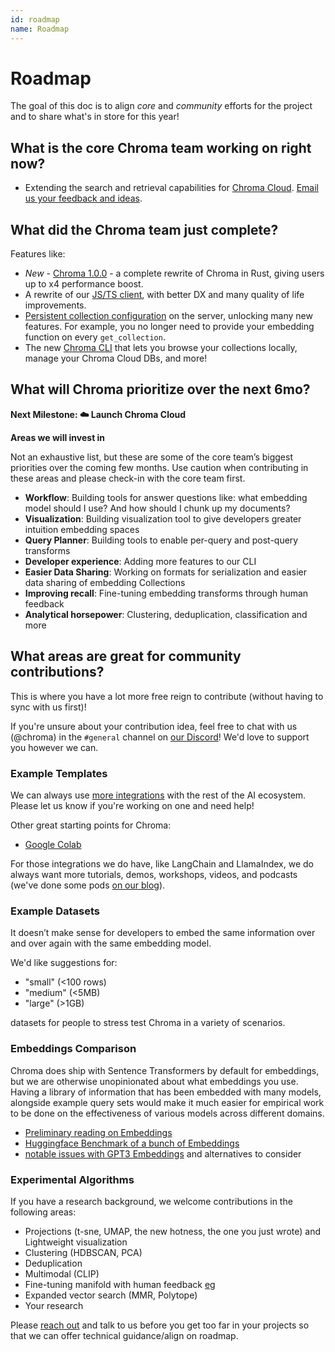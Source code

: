 ```yaml
---
id: roadmap
name: Roadmap
---
```


# Roadmap

The goal of this doc is to align _core_ and _community_ efforts for the project and to share what's in store for this year!

## What is the core Chroma team working on right now?

- Extending the search and retrieval capabilities for [Chroma Cloud](https://trychroma.com/signup). [Email us your feedback and ideas](mailto:support@trychroma.com).

## What did the Chroma team just complete?

Features like:

- _New_ - [Chroma 1.0.0](https://trychroma.com/project/1.0.0) - a complete rewrite of Chroma in Rust, giving users up to x4 performance boost.
- A rewrite of our [JS/TS client](https://www.youtube.com/watch?v=Hq3Rk84eGiY), with better DX and many quality of life improvements.
- [Persistent collection configuration](https://www.youtube.com/watch?v=zQg5peYd7b0) on the server, unlocking many new features. For example, you no longer need to provide your embedding function on every `get_collection`.
- The new [Chroma CLI](https://www.youtube.com/watch?v=lHassGpmvK8) that lets you browse your collections locally, manage your Chroma Cloud DBs, and more!

## What will Chroma prioritize over the next 6mo?

**Next Milestone: ☁️ Launch Chroma Cloud**

**Areas we will invest in**

Not an exhaustive list, but these are some of the core team’s biggest priorities over the coming few months. Use caution when contributing in these areas and please check-in with the core team first.

- **Workflow**: Building tools for answer questions like: what embedding model should I use? And how should I chunk up my documents?
- **Visualization**: Building visualization tool to give developers greater intuition embedding spaces
- **Query Planner**: Building tools to enable per-query and post-query transforms
- **Developer experience**: Adding more features to our CLI
- **Easier Data Sharing**: Working on formats for serialization and easier data sharing of embedding Collections
- **Improving recall**: Fine-tuning embedding transforms through human feedback
- **Analytical horsepower**: Clustering, deduplication, classification and more

## What areas are great for community contributions?

This is where you have a lot more free reign to contribute (without having to sync with us first)!

If you're unsure about your contribution idea, feel free to chat with us (@chroma) in the `#general` channel on [our Discord](https://discord.gg/rahcMUU5XV)! We'd love to support you however we can.

### Example Templates

We can always use [more integrations](../../integrations/chroma-integrations) with the rest of the AI ecosystem. Please let us know if you're working on one and need help!

Other great starting points for Chroma:

- [Google Colab](https://colab.research.google.com/drive/1QEzFyqnoFxq7LUGyP1vzR4iLt9PpCDXv?usp=sharing)

For those integrations we do have, like LangChain and LlamaIndex, we do always want more tutorials, demos, workshops, videos, and podcasts (we've done some pods [on our blog](https://trychroma.com/interviews)).

### Example Datasets

It doesn’t make sense for developers to embed the same information over and over again with the same embedding model.

We'd like suggestions for:

- "small" (<100 rows)
- "medium" (<5MB)
- "large" (>1GB)

datasets for people to stress test Chroma in a variety of scenarios.

### Embeddings Comparison

Chroma does ship with Sentence Transformers by default for embeddings, but we are otherwise unopinionated about what embeddings you use. Having a library of information that has been embedded with many models, alongside example query sets would make it much easier for empirical work to be done on the effectiveness of various models across different domains.

- [Preliminary reading on Embeddings](https://towardsdatascience.com/neural-network-embeddings-explained-4d028e6f0526?gi=ee46baab0d8f)
- [Huggingface Benchmark of a bunch of Embeddings](https://huggingface.co/blog/mteb)
- [notable issues with GPT3 Embeddings](https://twitter.com/Nils_Reimers/status/1487014195568775173) and alternatives to consider

### Experimental Algorithms

If you have a research background, we welcome contributions in the following areas:

- Projections (t-sne, UMAP, the new hotness, the one you just wrote) and Lightweight visualization
- Clustering (HDBSCAN, PCA)
- Deduplication
- Multimodal (CLIP)
- Fine-tuning manifold with human feedback [eg](https://github.com/openai/openai-cookbook/blob/main/examples/Customizing_embeddings.ipynb)
- Expanded vector search (MMR, Polytope)
- Your research

Please [reach out](https://discord.gg/MMeYNTmh3x) and talk to us before you get too far in your projects so that we can offer technical guidance/align on roadmap.
